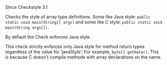 Since Checkstyle 3.1

Checks the style of array type definitions. Some like Java style: `public static void main(String[] args)` and some like C style: `public static void main(String args[])`.

By default the Check enforces Java style.

This check strictly enforces only Java style for method return types regardless of the value for 'javaStyle'. For example, `byte[] getData()`. This is because C doesn't compile methods with array declarations on the name.